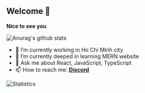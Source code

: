 ## Welcome 👋
**Nice to see you**

![Anurag's github stats](https://github-readme-stats.vercel.app/api?username=kcvdk3101&show_icons=true)

- 🔭 I’m currently working in Ho Chi Minh city
- 🌱 I’m currently deeped in learning MERN website
- 💬 Ask me about React, JavaScript, TypeScript
- 📫 How to reach me: [**Discord**](https://discord.com/users/khoivuong#9217)

![Statistics](https://github-readme-stats.vercel.app/api/top-langs/?username=kcvdk3101&layout=compact)


